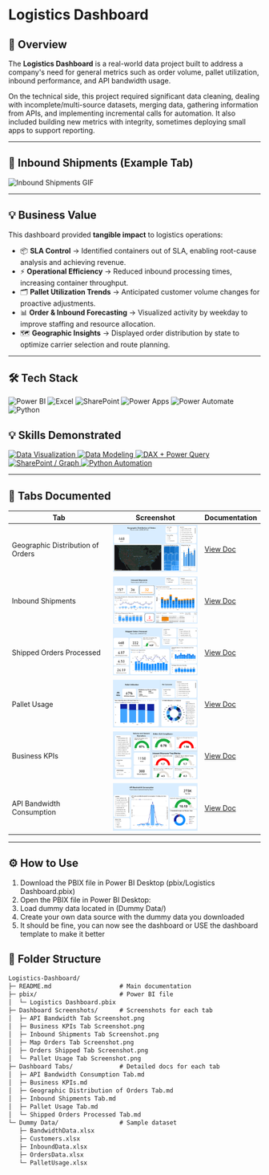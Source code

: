 # Logistics Dashboard

## 📖 Overview
The **Logistics Dashboard** is a real-world data project built to address a company's need for general metrics such as order volume, pallet utilization, inbound performance, and API bandwidth usage.  

On the technical side, this project required significant data cleaning, dealing with incomplete/multi-source datasets, merging data, gathering information from APIs, and implementing incremental calls for automation. It also included building new metrics with integrity, sometimes deploying small apps to support reporting.

---

## 🚚 Inbound Shipments (Example Tab)

![Inbound Shipments GIF](Dashboard%20Screenshots/ReadmeGIF.gif)

---

## 💡 Business Value
This dashboard provided **tangible impact** to logistics operations:

- 📦 **SLA Control** → Identified containers out of SLA, enabling root-cause analysis and achieving revenue.  
- ⚡ **Operational Efficiency** → Reduced inbound processing times, increasing container throughput.  
- 🗂️ **Pallet Utilization Trends** → Anticipated customer volume changes for proactive adjustments.  
- 📊 **Order & Inbound Forecasting** → Visualized activity by weekday to improve staffing and resource allocation.  
- 🗺️ **Geographic Insights** → Displayed order distribution by state to optimize carrier selection and route planning.  

---
## 🛠️ Tech Stack

![Power BI](https://img.shields.io/badge/Power%20BI-F2C811?logo=powerbi&logoColor=white&style=for-the-badge)
![Excel](https://img.shields.io/badge/Excel-217346?logo=microsoftexcel&logoColor=white&style=for-the-badge)
![SharePoint](https://img.shields.io/badge/SharePoint-0078D4?logo=microsoftsharepoint&logoColor=white&style=for-the-badge)
![Power Apps](https://img.shields.io/badge/Power%20Apps-742774?logo=powerapps&logoColor=white&style=for-the-badge)
![Power Automate](https://img.shields.io/badge/Power%20Automate-0066FF?logo=powerautomate&logoColor=white&style=for-the-badge)
![Python](https://img.shields.io/badge/Python-3776AB?logo=python&logoColor=white&style=for-the-badge)

## 💡 Skills Demonstrated

<p align="left">
  <!-- Visualización -->
  <a href="#">
    <img src="https://img.shields.io/badge/DATA%20VISUALIZATION-7B61FF?style=for-the-badge&labelColor=3b2ecc&logo=powerbi&logoColor=white" alt="Data Visualization">
  </a>
  <!-- Data Modeling -->
  <a href="#">
    <img src="https://img.shields.io/badge/DATA%20MODELING-FF7A59?style=for-the-badge&labelColor=B84E2F" alt="Data Modeling">
  </a>
  <!-- DAX + Power Query -->
  <a href="#">
    <img src="https://img.shields.io/badge/DAX%20%2B%20POWER%20QUERY-F2C811?style=for-the-badge&labelColor=C7A300&logo=powerbi&logoColor=black" alt="DAX + Power Query">
  </a>
  <!-- SharePoint / Graph -->
  <a href="#">
    <img src="https://img.shields.io/badge/SHAREPOINT%20%2F%20GRAPH-0078D4?style=for-the-badge&labelColor=005EA6&logo=microsoftsharepoint&logoColor=white" alt="SharePoint / Graph">
  </a>
  <!-- Python Automation -->
  <a href="#">
    <img src="https://img.shields.io/badge/PYTHON%20AUTOMATION-3776AB?style=for-the-badge&labelColor=244A78&logo=python&logoColor=white" alt="Python Automation">
  </a>
</p>

---

## 📑 Tabs Documented

| Tab | Screenshot | Documentation |
|-----|------------|---------------|
| Geographic Distribution of Orders | <img src="Dashboard%20Screenshots/Map%20Orders%20Tab%20Screenshot.png" width="200"/> | [View Doc](Dashboard%20Tabs/Geographic%20Distribution%20of%20Orders%20Tab.md) |
| Inbound Shipments | <img src="Dashboard%20Screenshots/Inbound%20Shipments%20Tab%20Screenshot.png" width="200"/> | [View Doc](Dashboard%20Tabs/Inbound%20Shipments%20Tab.md) |
| Shipped Orders Processed | <img src="Dashboard%20Screenshots/Orders%20Shipped%20Tab%20Screenshot.png" width="200"/> | [View Doc](Dashboard%20Tabs/Shipped%20Orders%20Processed%20Tab.md) |
| Pallet Usage | <img src="Dashboard%20Screenshots/Pallet%20Usage%20Tab%20Screenshot.png" width="200"/> | [View Doc](Dashboard%20Tabs/Pallet%20Usage%20Tab.md) |
| Business KPIs | <img src="Dashboard%20Screenshots/Business%20KPIs%20Tab%20Screenshot.png" width="200"/> | [View Doc](Dashboard%20Tabs/Business%20KPIs.md) |
| API Bandwidth Consumption | <img src="Dashboard%20Screenshots/API%20Bandwidth%20Tab%20Screenshot.png" width="200"/> | [View Doc](Dashboard%20Tabs/API%20Bandwidth%20Consumption%20Tab.md) |

---

## ⚙️ How to Use
1. Download the PBIX file in Power BI Desktop (pbix/Logistics Dashboard.pbix)
2. Open the PBIX file in Power BI Desktop:
3. Load dummy data located in (Dummy Data/)
4. Create your own data source with the dummy data you downloaded 
5. It should be fine, you can now see the dashboard or USE the dashboard template to make it better 

## 📂 Folder Structure

```text
Logistics-Dashboard/
├─ README.md                   # Main documentation
├─ pbix/                       # Power BI file
│  └─ Logistics Dashboard.pbix
├─ Dashboard Screenshots/      # Screenshots for each tab
│  ├─ API Bandwidth Tab Screenshot.png
│  ├─ Business KPIs Tab Screenshot.png
│  ├─ Inbound Shipments Tab Screenshot.png
│  ├─ Map Orders Tab Screenshot.png
│  ├─ Orders Shipped Tab Screenshot.png
│  └─ Pallet Usage Tab Screenshot.png
├─ Dashboard Tabs/             # Detailed docs for each tab
│  ├─ API Bandwidth Consumption Tab.md
│  ├─ Business KPIs.md
│  ├─ Geographic Distribution of Orders Tab.md
│  ├─ Inbound Shipments Tab.md
│  ├─ Pallet Usage Tab.md
│  └─ Shipped Orders Processed Tab.md
└─ Dummy Data/                 # Sample dataset
   ├─ BandwidthData.xlsx
   ├─ Customers.xlsx
   ├─ InboundData.xlsx
   ├─ OrdersData.xlsx
   └─ PalletUsage.xlsx